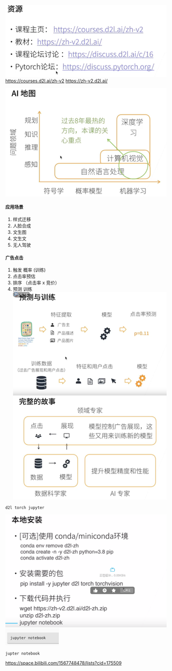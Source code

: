 ![img.png](img.png)
https://courses.d2l.ai/zh-v2
https://zh-v2.d2l.ai/

![img_1.png](img_1.png)

####  应用场景
1. 样式迁移
2. 人脸合成
3. 文生图
4. 文生文
5. 无人驾驶
#### 广告点击
1. 触发 概率 (训练)
2. 点击率预估 
3. 排序 （点击率 x 竞价）
4. 预测 训练
![img_2.png](img_2.png)
![img_3.png](img_3.png)

```shell
d2l torch jupyter
```
![img_4.png](img_4.png)
![img_5.png](img_5.png)
```shell
jupter notebook
```
https://space.bilibili.com/1567748478/lists?cid=175509
